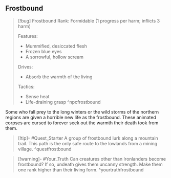 ## Frostbound
>[!bug] Frostbound
>Rank: Formidable (1 progress per harm; inflicts 3 harm)
>
>Features:
>	- Mummified, desiccated flesh
>	- Frozen blue eyes
>	- A sorrowful, hollow scream
>
>Drives:
>	- Absorb the warmth of the living
>
>Tactics:
>	- Sense heat
>	- Life-draining grasp
>^npcfrostbound

Some who fall prey to the long winters or the wild storms of the northern regions are given a horrible new life as the frostbound. These animated corpses are cursed to forever seek out the warmth their death took from them.

>[!tip]- #Quest_Starter
>A group of frostbound lurk along a mountain trail. This path is the only safe route to the lowlands from a mining village.
>^questfrostbound

>[!warning]- #Your_Truth
>Can creatures other than Ironlanders become frostbound? If so, undeath gives them uncanny strength. Make them one rank higher than their living form.
>^yourtruthfrostbound